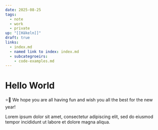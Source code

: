 ```yaml
---
date: 2025-08-25
tags:
  - note
  - work
  - private
up: "[[Häkeln]]"
draft: true
links:
  - index.md
  - named link to index: index.md
  - subcategroeirs:
    - code-examples.md
---
```


# Hello World

⭐🐝 We hope you are all having fun and wish you all the best for the new year!
<!-- more -->

Lorem ipsum dolor sit amet, consectetur adipiscing elit, sed do eiusmod
tempor incididunt ut labore et dolore magna aliqua.
